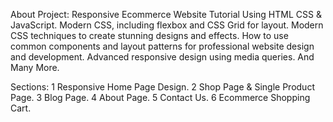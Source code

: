 About Project:
Responsive Ecommerce Website Tutorial Using HTML CSS & JavaScript.
Modern CSS, including flexbox and CSS Grid for layout.
Modern CSS techniques to create stunning designs and effects.
How to use common components and layout patterns for professional website design and development.
Advanced responsive design using media queries.
And Many More.

Sections:
1 Responsive Home Page Design.
2 Shop Page & Single Product Page.
3 Blog Page.
4 About Page.
5 Contact Us.
6 Ecommerce Shopping Cart.
